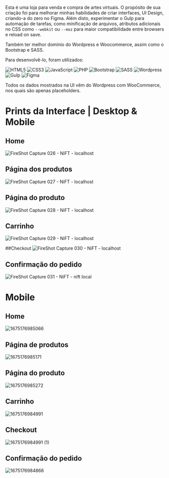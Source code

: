 Esta é uma loja para venda e compra de artes virtuais. O propósito de sua criação foi para melhorar minhas habilidades de criar interfaces, UI Design, criando-a do zero no Figma. Além disto, experimentar o Gulp para automação de tarefas, como minificação de arquivos, atributos adicionais no CSS como ```--webkit``` ou ```--moz``` para maior compatibilidade entre browsers e reload on save.

Também ter melhor domínio do Wordpress e Woocommerce, assim como o Bootstrap e SASS.

Para desenvolvê-lo, foram utilizados:

![HTML5](https://img.shields.io/badge/html5-%23E34F26.svg?style=for-the-badge&logo=html5&logoColor=white)
![CSS3](https://img.shields.io/badge/css3-%231572B6.svg?style=for-the-badge&logo=css3&logoColor=white)
![JavaScript](https://img.shields.io/badge/javascript-%23323330.svg?style=for-the-badge&logo=javascript&logoColor=%23F7DF1E)
![PHP](https://img.shields.io/badge/PHP-777BB4?style=for-the-badge&logo=php&logoColor=white)
![Bootstrap](https://img.shields.io/badge/Bootstrap-563D7C?style=for-the-badge&logo=bootstrap&logoColor=white)
![SASS](https://img.shields.io/badge/Sass-CC6699?style=for-the-badge&logo=sass&logoColor=white)
![Wordpress](https://img.shields.io/badge/Wordpress-21759B?style=for-the-badge&logo=wordpress&logoColor=white)
![Gulp](https://img.shields.io/badge/Gulp-CF4647?style=for-the-badge&logo=gulp&logoColor=white)
![Figma](https://img.shields.io/badge/figma-%23F24E1E.svg?style=for-the-badge&logo=figma&logoColor=white)

Todos os dados mostrados na UI vêm do Wordpress com WooCommerce, nos quais são apenas placeholders.

# Prints da Interface | Desktop & Mobile

## Home
![FireShot Capture 026 - NiFT - localhost](https://user-images.githubusercontent.com/86968853/216057439-7189ab80-986c-4bb1-b39a-7fcbc5187f76.png)

## Página dos produtos
![FireShot Capture 027 - NiFT - localhost](https://user-images.githubusercontent.com/86968853/216057473-94fd1755-c907-4ce2-9cc6-f7ed5e9053db.png)

## Página do produto
![FireShot Capture 028 - NiFT - localhost](https://user-images.githubusercontent.com/86968853/216057529-95e89a4c-27ed-45ce-905b-6b46a8a2bbb9.png)

## Carrinho
![FireShot Capture 029 - NiFT - localhost](https://user-images.githubusercontent.com/86968853/216057558-0be24377-32f3-47d6-8219-c06342cc8f39.png)

##Checkout
![FireShot Capture 030 - NiFT - localhost](https://user-images.githubusercontent.com/86968853/216057587-3cb27e09-b0ca-4299-bc92-a5068464f4a5.png)

## Confirmação do pedido
![FireShot Capture 031 - NiFT - nift local](https://user-images.githubusercontent.com/86968853/216057634-9245960a-4c05-4b15-b0ad-65667f745001.png)

# Mobile

## Home
![1675176985066](https://user-images.githubusercontent.com/86968853/216058106-1659dd16-4cb4-4f3e-8d0b-ee311ae519b3.jpg)

## Página de produtos
![1675176985171](https://user-images.githubusercontent.com/86968853/216058520-82e8cec4-57f2-43b6-8a75-a7cc58cfba57.jpg)

## Página do produto
![1675176985272](https://user-images.githubusercontent.com/86968853/216058700-aa640adb-6704-4fd5-af3d-e2c252639325.jpg)

## Carrinho
![1675176984991](https://user-images.githubusercontent.com/86968853/216058758-a174fbee-b185-4dca-9674-0995496681e5.jpg)

## Checkout
![1675176984991 (1)](https://user-images.githubusercontent.com/86968853/216058800-8101a3ce-c22e-4054-91a7-535e9a44b024.jpg)

## Confirmação do pedido
![1675176984866](https://user-images.githubusercontent.com/86968853/216058868-f8a9119b-0d6f-4a5e-9103-560e98844307.jpg)




